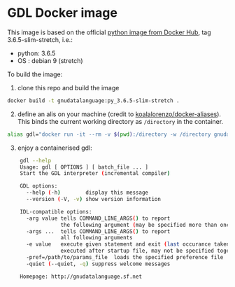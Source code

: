 # GDL Docker image

This image is based on the official [python image from Docker Hub](https://hub.docker.com/_/python/), tag 3.6.5-slim-stretch, i.e.:

- python: 3.6.5
- OS : debian 9 (stretch)

To build the image:

1. clone this repo and build the image

```bash
docker build -t gnudatalanguage:py_3.6.5-slim-stretch .
```

2. define an alis on your machine (credit to [koalalorenzo/docker-aliases](https://github.com/koalalorenzo/docker-aliases)).
This binds the current working directory as `/directory` in the container.

```bash
alias gdl="docker run -it --rm -v $(pwd):/directory -w /directory gnudatalanguage:py_3.6.5-slim-stretch gdl"
```

3. enjoy a containerised gdl:

```bash
    gdl --help
    Usage: gdl [ OPTIONS ] [ batch_file ... ]
    Start the GDL interpreter (incremental compiler)

    GDL options:
      --help (-h)        display this message
      --version (-V, -v) show version information

    IDL-compatible options:
      -arg value tells COMMAND_LINE_ARGS() to report
                 the following argument (may be specified more than once)
      -args ...  tells COMMAND_LINE_ARGS() to report
                 all following arguments
      -e value   execute given statement and exit (last occurance taken into account only,
                 executed after startup file, may not be specified together with batch files)
      -pref=/path/to/params_file  loads the specified preference file
      -quiet (--quiet, -q) suppress welcome messages

    Homepage: http://gnudatalanguage.sf.net
```
